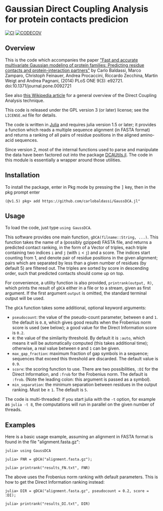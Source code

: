 Gaussian Direct Coupling Analysis for protein contacts predicion
================================================================

[![CI][CI-img]][CI-url] [![CODECOV][codecov-img]][codecov-url]

Overview
--------

This is the code which accompanies the paper ["Fast and accurate multivariate
Gaussian modeling of protein families: Predicting residue contacts and
protein-interaction partners"][paper]
by Carlo Baldassi, Marco Zamparo, Christoph Feinauer, Andrea Procaccini,
Riccardo Zecchina, Martin Weigt and Andrea Pagnani, (2014)
PLoS ONE 9(3): e92721. doi:10.1371/journal.pone.0092721

See also [this Wikipedia article][wikiDCA] for a general overview of the Direct
Coupling Analysis technique.

This code is released under the GPL version 3 (or later) license; see the
`LICENSE.md` file for details.

The code is written in [Julia][julia] and requires julia version
1.5 or later; it provides a function which reads
a multiple sequence alignment (in FASTA format) and returns a ranking of all
pairs of residue positions in the aligned amino-acid sequences.

Since version 2, most of the internal functions used to parse and manipulate
the data have been factored out into the package [DCAUtils.jl][DCAUtils].
The code in this module is essentially a wrapper around those utilities.

[paper]: http://www.plosone.org/article/info%3Adoi%2F10.1371%2Fjournal.pone.0092721
[julia]: https://www.julialang.org
[wikiDCA]: https://en.wikipedia.org/wiki/Direct_coupling_analysis

[CI-img]: https://github.com/carlobaldassi/GaussDCA.jl/actions/workflows/ci.yml/badge.svg
[CI-url]: https://github.com/carlobaldassi/GaussDCA.jl/actions/workflows/ci.yml

[codecov-img]: https://codecov.io/gh/carlobaldassi/GaussDCA.jl/branch/master/graph/badge.svg
[codecov-url]: https://codecov.io/gh/carlobaldassi/GaussDCA.jl

[DCAUtils]: https://github.com/carlobaldassi/DCAUtils.jl

Installation
------------

To install the package, enter in Pkg mode by pressing the <kbd>]</kbd> key,
then in the pkg prompt enter

```
(@v1.5) pkg> add https://github.com/carlobaldassi/GaussDCA.jl"
```

Usage
-----

To load the code, just type `using GaussDCA`.

This software provides one main function, `gDCA(filname::String, ...)`. This
function takes the name of a (possibly gzipped) FASTA file, and returns a
predicted contact ranking, in the form of a Vector of triples, each triple
containing two indices `i` and `j` (with `i` &lt; `j`) and a score. The indices
start counting from 1, and denote pair of residue positions in the given
alignment; pairs which are separated by less than a given number of residues
(by default 5) are filtered out. The triples are sorted by score in descending
order, such that predicted contacts should come up on top.

For convenience, a utility function is also provided, `printrank(output, R)`,
which prints the result of `gDCA` either in a file or to a stream, given as
first argument.  If the first argument `output` is omitted, the standard
terminal output will be used.

The `gDCA` function takes some additional, optional keyword arguments:

 * `pseudocount`: the value of the pseudo-count parameter, between `0` and `1`.
                  the default is `0.8`, which gives good results when the
                  Frobenius norm score is used (see below); a good value for the
                  Direct Information score is `0.2`.
 * `θ`: the value of the similarity threshold. By default it is `:auto`,
      which means it will be automatically computed (this takes additional
      time); otherwise, a real value between `0` and `1` can be given.
 * `max_gap_fraction`: maximum fraction of gap symbols in a sequence; sequences
                       that exceed this threshold are discarded. The default
                       value is `0.9`.
 * `score`: the scoring function to use. There are two possibilities, `:DI` for
            the Direct Information, and `:frob` for the Frobenius norm. The
            default is `:frob`. (Note the leading colon: this argument is passed
            as a symbol).
 * `min_separation`: the minimum separation between residues in the output
                     ranking. Must be ≥ `1`. The default
                     is `5`.

The code is multi-threaded: if you start julia with the `-t` option, for example
as `julia -t 8`, the computations will run in parallel on the given number of
threads.

Examples
--------

Here is a basic usage example, assuming an alignment in FASTA format is found
in the file "alignment.fasta.gz":

```
julia> using GaussDCA

julia> FNR = gDCA("alignment.fasta.gz");

julia> printrank("results_FN.txt", FNR)
```

The above uses the Frobenius norm ranking with default parameters.
This is how to get the Direct Information ranking instead:

```
julia> DIR = gDCA("alignment.fasta.gz", pseudocount = 0.2, score = :DI);

julia> printrank("results_DI.txt", DIR)
```
